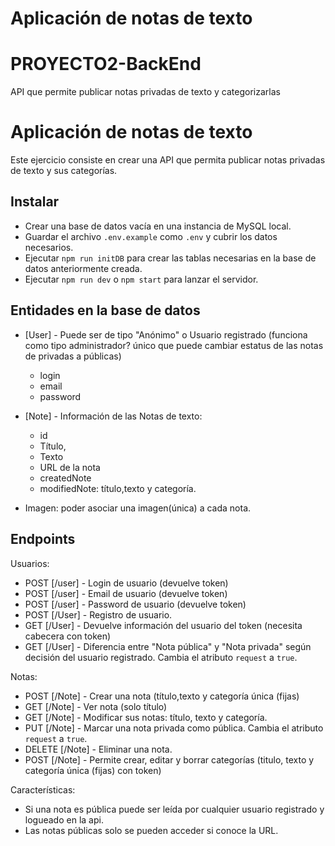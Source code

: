 # Aplicación de notas de texto

# PROYECTO2-BackEnd
API que permite publicar notas privadas de texto y categorizarlas

# Aplicación de notas de texto

Este ejercicio consiste en crear una API que permita publicar notas privadas de texto y sus categorías.

## Instalar
- Crear una base de datos vacía en una instancia de MySQL local. 
- Guardar el archivo `.env.example` como `.env` y cubrir los datos necesarios.
- Ejecutar `npm run initDB` para crear las tablas necesarias en la base de datos anteriormente creada. 
- Ejecutar `npm run dev` o `npm start` para lanzar el servidor.

## Entidades en la base de datos

- [User] - Puede ser de tipo "Anónimo" o Usuario registrado (funciona como tipo administrador? 
único que puede cambiar estatus de las notas de privadas a públicas)
  - login
  - email
  - password

- [Note] - Información de las Notas de texto:
  - id
  - Título, 
  - Texto 
  - URL de la nota
  - createdNote
  - modifiedNote: título,texto y categoría.
- Imagen: poder asociar una imagen(única) a cada nota.

## Endpoints 

Usuarios:
- POST [/user] - Login de usuario (devuelve token)
- POST [/user] - Email de usuario (devuelve token)
- POST [/user] - Password de usuario (devuelve token)
- POST [/User] - Registro de usuario.
- GET [/User] - Devuelve información del usuario del token (necesita cabecera con token)
- GET [/User] - Diferencia entre "Nota pública" y "Nota privada" según decisión del usuario registrado. Cambia el atributo `request` a `true`.

Notas: 
- POST [/Note] - Crear una nota (título,texto y categoría única (fijas)
- GET [/Note] - Ver nota (solo título)
- GET [/Note] - Modificar sus notas: título, texto y categoría.
- PUT [/Note] - Marcar una nota privada como pública. Cambia el atributo `request` a `true`.
- DELETE [/Note] - Eliminar una nota.
- POST [/Note] - Permite crear, editar y borrar categorías (titulo, texto y categoría única (fijas) con token)

Características: 
- Si una nota es pública puede ser leída por cualquier usuario registrado y logueado en la api.
- Las notas públicas solo se pueden acceder si conoce la URL.

